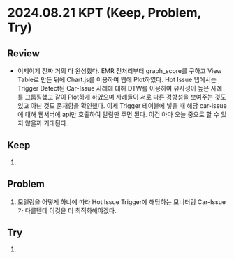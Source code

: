 2024.08.21     KPT (Keep, Problem, Try)
========================================

Review
-----
* 이제이제 진짜 거의 다 완성했다. EMR 전처리부터 graph_score를 구하고 View Table로 만든 뒤에 Chart.js를 이용하여 웹에 Plot하였다. Hot Issue 탭에서는 Trigger Detect된 Car-Issue 사례에 대해 DTW를 이용하여 유사성이 높은 사례를 그룹핑했고 같이 Plot하게 하였으며 사례들이 서로 다른 경향성을 보여주는 것도 있고 아닌 것도 존재함을 확인했다. 이제 Trigger 테이블에 넣을 때 해당 car-issue에 대해 웹서버에 api만 호출하여 알림만 주면 된다. 이건 아마 오늘 중으로 할 수 있지 않을까 기대된다.

Keep
----
1. 

Problem
-------
1. 모델링을 어떻게 하냐에 따라 Hot Issue Trigger에 해당하는 모니터링 Car-Issue가 다를텐데 이것을 더 최적화해야겠다.

Try
---
1. 